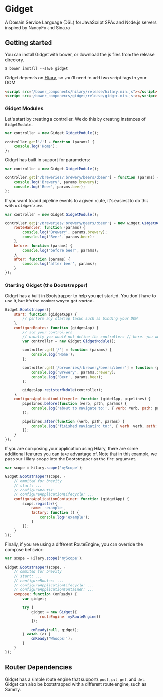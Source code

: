 Gidget
==========

A Domain Service Language (DSL) for JavaScript SPAs and Node.js servers inspired by NancyFx and Sinatra

## Getting started

You can install Gidget with bower, or download the js files from the release directory.

```Shell
$ bower install --save gidget
```

Gidget depends on [Hilary](https://github.com/Acatar/hilaryjs), so you'll need to add two script tags to your DOM.

```HTML
<script src="/bower_components/hilary/release/hilary.min.js"></script>
<script src="/bower_components/gidget/release/gidget.min.js"></script>
```

### Gidget Modules
Let's start by creating a controller. We do this by creating instances of ``GidgetModule``.

```JavaScript
var controller = new Gidget.GidgetModule();

controller.get['/'] = function (params) {
    console.log('Home');
};
```

Gidget has built in support for parameters:

```JavaScript
var controller = new Gidget.GidgetModule();

controller.get['/breweries/:brewery/beers/:beer'] = function (params) {
    console.log('Brewery', params.brewery);
    console.log('Beer', params.beer);
};
```

If you want to add pipeline events to a given route, it's easiest to do this with a ``GidgetRoute``.

```JavaScript
var controller = new Gidget.GidgetModule();

controller.get['/breweries/:brewery/beers/:beer'] = new Gidget.GidgetRoute({
    routeHandler: function (params) {
        console.log('Brewery', params.brewery);
        console.log('Beer', params.beer);
    },
    before: function (params) {
        console.log('before beer', params);
    },
    after: function (params) {
        console.log('after beer', params);
    }
});
```

### Starting Gidget (the Bootstrapper)
Gidget has a built in Bootstrapper to help you get started. You don't have to use it, but it's the easiest way to get started.

```JavaScript
Gidget.Bootstrapper({
    start: function (gidgetApp) {
        // perform any startup tasks such as binding your DOM
    },
    configureRoutes: function (gidgetApp) {
        // add your controllers
        // usually you would not define the controllers // here. you would merely register them
        var controller = new Gidget.GidgetModule();

        controller.get['/'] = function (params) {
            console.log('Home');
        };

        controller.get['/breweries/:brewery/beers/:beer'] = function (params) {
            console.log('Brewery', params.brewery);
            console.log('Beer', params.beer);
        };

        gidgetApp.registerModule(controller);
    },
    configureApplicationLifecycle: function (gidetApp, pipelines) {
        pipelines.before(function (verb, path, params) {
            console.log('about to navigate to:', { verb: verb, path: path, params: params });
        });

        pipelines.after(function (verb, path, params) {
            console.log('finished navigating to:', { verb: verb, path: path, params: params });
        });
    }
});
```

If you are composing your application using Hilary, there are some additional features you can take advantage of. Note that in this example, we pass our Hilary scope into the Bootstrapper as the first argument.

```JavaScript
var scope = Hilary.scope('myScope');

Gidget.Bootstrapper(scope, {
    // ommited for brevity
    // start: ...
    // configureRoutes: ...
    // configureApplicationLifecycle: ...
    configureApplicationContainer: function (gidgetApp) {
        scope.register({
            name: 'example',
            factory: function () {
                console.log('example');
            }
        });
    }
});
```

Finally, if you are using a different RouteEngine, you can override the compose behavior:

```JavaScript
var scope = Hilary.scope('myScope');

Gidget.Bootstrapper(scope, {
    // ommited for brevity
    // start: ...
    // configureRoutes: ...
    // configureApplicationLifecycle: ...
    // configureApplicationContainer: ...
    compose: function (onReady) {
        var gidget;

        try {
            gidget = new Gidget({
                routeEngine: myRouteEngine()
            });

            onReady(null, gidget);
        } catch (e) {
            onReady('Whoops!');
        }
    }
});
```



## Router Dependencies
Gidget has a simple route engine that supports ``post``, ``put``, ``get``, and ``del``. Gidget can also be bootstrapped with a different route engine, such as Sammy.
